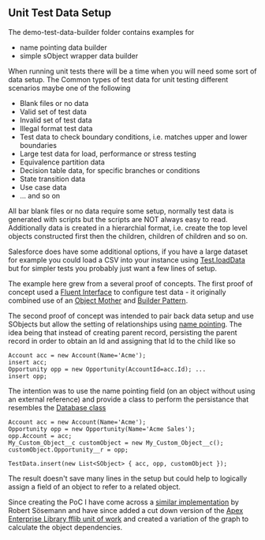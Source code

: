 Unit Test Data Setup
--------------------

The demo-test-data-builder folder contains examples for 
- name pointing data builder
- simple sObject wrapper data builder

When running unit tests there will be a time when you will need some sort of data setup. The Common types of test data for unit testing different scenarios maybe one of the following
- Blank files or no data
- Valid set of test data
- Invalid set of test data
- Illegal format test data
- Test data to check boundary conditions, i.e. matches upper and lower boundaries
- Large test data for load, performance or stress testing
- Equivalence partition data
- Decision table data, for specific branches or conditions
- State transition data
- Use case data
- ... and so on

All bar blank files or no data require some setup, normally test data is generated with scripts but the scripts are NOT always easy to read. Additionally data is created in a hierarchial format, i.e. create the top level objects constructed first then the children, children of children and so on.

Salesforce does have some additional options, if you have a large dataset for example you could load a CSV into your instance using [Test.loadData](https://developer.salesforce.com/docs/atlas.en-us.apexcode.meta/apexcode/apex_testing_load_data.htm) but for simpler tests you probably just want a few lines of setup.

The example here grew from a several proof of concepts. The first proof of concept used a [Fluent Interface](https://en.wikipedia.org/wiki/Fluent_interface) to configure test data - it originally combined use of an [Object Mother](https://martinfowler.com/bliki/ObjectMother.html) and [Builder Pattern](https://en.wikipedia.org/wiki/Builder_pattern#:~:text=The%20builder%20pattern%20is%20a,Gang%20of%20Four%20design%20patterns.). 

The second proof of concept was intended to pair back data setup and use SObjects but allow the setting of relationships using [name pointing](https://salesforce.stackexchange.com/questions/133556/set-relationship-via-name-pointing-field). The idea being that instead of creating parent record, persisting the parent record in order to obtain an Id and assigning that Id to the child like so
```
Account acc = new Account(Name='Acme');
insert acc;
Opportunity opp = new Opportunity(AccountId=acc.Id); ...
insert opp;
```

The intention was to use the name pointing field (on an object without using an external reference) and provide a class to perform the persistance that resembles the [Database class](https://developer.salesforce.com/docs/atlas.en-us.apexref.meta/apexref/apex_methods_system_database.htm)
```
Account acc = new Account(Name='Acme');
Opportunity opp = new Opportunity(Name='Acme Sales');
opp.Account = acc;
My_Custom_Object__c customObject = new My_Custom_Object__c();
customObject.Opportunity__r = opp;

TestData.insert(new List<SObject> { acc, opp, customObject });
```

The result doesn't save many lines in the setup but could help to logically assign a field of an object to refer to a related object.

Since creating the PoC I have come across a [similar implementation](https://github.com/rsoesemann/apex-domainbuilder) by Robert Sösemann and have since added a cut down version of the [Apex Enterprise Library fflib unit of work](https://github.com/apex-enterprise-patterns/fflib-apex-common) and created a variation of the graph to calculate the object dependencies.
